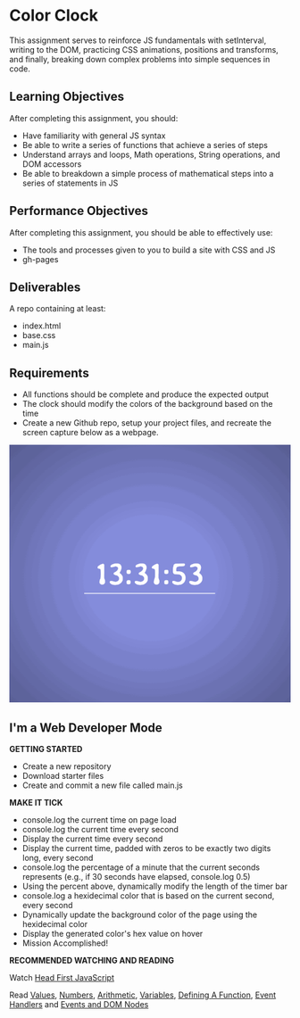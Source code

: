 # Color Clock

This assignment serves to reinforce JS fundamentals with setInterval, writing to the DOM, practicing CSS animations, positions and transforms, and finally, breaking down complex problems into simple sequences in code.

## Learning Objectives

After completing this assignment, you should:

* Have familiarity with general JS syntax
* Be able to write a series of functions that achieve a series of steps
* Understand arrays and loops, Math operations, String operations, and DOM accessors
* Be able to breakdown a simple process of mathematical steps into a series of statements in JS

## Performance Objectives

After completing this assignment, you should be able to effectively use:

* The tools and processes given to you to build a site with CSS and JS
* gh-pages

## Deliverables

A repo containing at least:

* index.html
* base.css
* main.js

## Requirements

* All functions should be complete and produce the expected output
* The clock should modify the colors of the background based on the time
* Create a new Github repo, setup your project files, and recreate the screen capture below as a webpage.

<img src="./images/color-clock-img.gif" alt="color clock"/>

## I'm a Web Developer Mode

**GETTING STARTED**

* Create a new repository
* Download starter files
* Create and commit a new file called main.js

**MAKE IT TICK**

* console.log the current time on page load
* console.log the current time every second
* Display the current time every second
* Display the current time, padded with zeros to be exactly two digits long, every second
* console.log the percentage of a minute that the current seconds represents (e.g., if 30 seconds have elapsed, console.log 0.5)
* Using the percent above, dynamically modify the length of the timer bar
* console.log a hexidecimal color that is based on the current second, every second
* Dynamically update the background color of the page using the hexidecimal color
* Display the generated color's hex value on hover
* Mission Accomplished!

**RECOMMENDED WATCHING AND READING**

Watch [Head First JavaScript](https://www.youtube.com/playlist?list=PL055Epbe6d5ZMPV1biOmaI7oCc7nEMxh4)

Read [Values](http://eloquentjavascript.net/01_values.html#h_sVZPaxUSy/), [Numbers](http://eloquentjavascript.net/01_values.html#h_flOCH3CuFg), [Arithmetic](http://eloquentjavascript.net/01_values.html#h_RfBT3HMnYs), [Variables](http://eloquentjavascript.net/02_program_structure.html#h_rAGNsfewCX), [Defining A Function](http://eloquentjavascript.net/03_functions.html#h_tqLFw/oazr), [Event Handlers](http://eloquentjavascript.net/14_event.html#h_HQoLxG2r2l) and [Events and DOM Nodes](http://eloquentjavascript.net/14_event.html#h_Kx1VwAV7ei)
